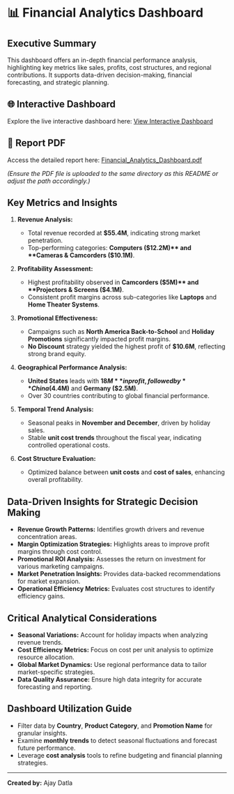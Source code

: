 # 📊 Financial Analytics Dashboard

## Executive Summary
This dashboard offers an in-depth financial performance analysis, highlighting key metrics like sales, profits, cost structures, and regional contributions. It supports data-driven decision-making, financial forecasting, and strategic planning.

## 🌐 Interactive Dashboard
Explore the live interactive dashboard here: [View Interactive Dashboard](https://lookerstudio.google.com/embed/reporting/3de94554-9d2c-4b18-9b67-ea3814117f55/page/U2LoE)

## 📄 Report PDF
Access the detailed report here: [Financial_Analytics_Dashboard.pdf](Financial_Analytics_Dashboard.pdf)

*(Ensure the PDF file is uploaded to the same directory as this README or adjust the path accordingly.)*

## Key Metrics and Insights

1. **Revenue Analysis:**
   - Total revenue recorded at **$55.4M**, indicating strong market penetration.
   - Top-performing categories: **Computers ($12.2M)** and **Cameras & Camcorders ($10.1M)**.

2. **Profitability Assessment:**
   - Highest profitability observed in **Camcorders ($5M)** and **Projectors & Screens ($4.1M)**.
   - Consistent profit margins across sub-categories like **Laptops** and **Home Theater Systems**.

3. **Promotional Effectiveness:**
   - Campaigns such as **North America Back-to-School** and **Holiday Promotions** significantly impacted profit margins.
   - **No Discount** strategy yielded the highest profit of **$10.6M**, reflecting strong brand equity.

4. **Geographical Performance Analysis:**
   - **United States** leads with **$18M** in profit, followed by **China ($4.4M)** and **Germany ($2.5M)**.
   - Over 30 countries contributing to global financial performance.

5. **Temporal Trend Analysis:**
   - Seasonal peaks in **November and December**, driven by holiday sales.
   - Stable **unit cost trends** throughout the fiscal year, indicating controlled operational costs.

6. **Cost Structure Evaluation:**
   - Optimized balance between **unit costs** and **cost of sales**, enhancing overall profitability.

## Data-Driven Insights for Strategic Decision Making

- **Revenue Growth Patterns:** Identifies growth drivers and revenue concentration areas.
- **Margin Optimization Strategies:** Highlights areas to improve profit margins through cost control.
- **Promotional ROI Analysis:** Assesses the return on investment for various marketing campaigns.
- **Market Penetration Insights:** Provides data-backed recommendations for market expansion.
- **Operational Efficiency Metrics:** Evaluates cost structures to identify efficiency gains.

## Critical Analytical Considerations

- **Seasonal Variations:** Account for holiday impacts when analyzing revenue trends.
- **Cost Efficiency Metrics:** Focus on cost per unit analysis to optimize resource allocation.
- **Global Market Dynamics:** Use regional performance data to tailor market-specific strategies.
- **Data Quality Assurance:** Ensure high data integrity for accurate forecasting and reporting.

## Dashboard Utilization Guide
- Filter data by **Country**, **Product Category**, and **Promotion Name** for granular insights.
- Examine **monthly trends** to detect seasonal fluctuations and forecast future performance.
- Leverage **cost analysis** tools to refine budgeting and financial planning strategies.

---

**Created by:** Ajay Datla
